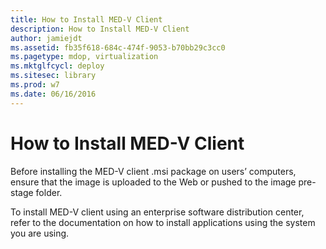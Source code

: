 ```yaml
---
title: How to Install MED-V Client
description: How to Install MED-V Client
author: jamiejdt
ms.assetid: fb35f618-684c-474f-9053-b70bb29c3cc0
ms.pagetype: mdop, virtualization
ms.mktglfcycl: deploy
ms.sitesec: library
ms.prod: w7
ms.date: 06/16/2016
---
```



# How to Install MED-V Client


Before installing the MED-V client .msi package on users’ computers, ensure that the image is uploaded to the Web or pushed to the image pre-stage folder.

To install MED-V client using an enterprise software distribution center, refer to the documentation on how to install applications using the system you are using.

 

 





